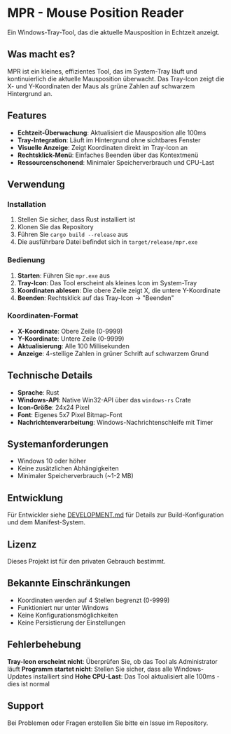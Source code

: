 # MPR - Mouse Position Reader

Ein Windows-Tray-Tool, das die aktuelle Mausposition in Echtzeit anzeigt.

## Was macht es?

MPR ist ein kleines, effizientes Tool, das im System-Tray läuft und kontinuierlich die aktuelle Mausposition überwacht. Das Tray-Icon zeigt die X- und Y-Koordinaten der Maus als grüne Zahlen auf schwarzem Hintergrund an.

## Features

- **Echtzeit-Überwachung**: Aktualisiert die Mausposition alle 100ms
- **Tray-Integration**: Läuft im Hintergrund ohne sichtbares Fenster
- **Visuelle Anzeige**: Zeigt Koordinaten direkt im Tray-Icon an
- **Rechtsklick-Menü**: Einfaches Beenden über das Kontextmenü
- **Ressourcenschonend**: Minimaler Speicherverbrauch und CPU-Last

## Verwendung

### Installation

1. Stellen Sie sicher, dass Rust installiert ist
2. Klonen Sie das Repository
3. Führen Sie `cargo build --release` aus
4. Die ausführbare Datei befindet sich in `target/release/mpr.exe`

### Bedienung

1. **Starten**: Führen Sie `mpr.exe` aus
2. **Tray-Icon**: Das Tool erscheint als kleines Icon im System-Tray
3. **Koordinaten ablesen**: Die obere Zeile zeigt X, die untere Y-Koordinate
4. **Beenden**: Rechtsklick auf das Tray-Icon → "Beenden"

### Koordinaten-Format

- **X-Koordinate**: Obere Zeile (0-9999)
- **Y-Koordinate**: Untere Zeile (0-9999)
- **Aktualisierung**: Alle 100 Millisekunden
- **Anzeige**: 4-stellige Zahlen in grüner Schrift auf schwarzem Grund

## Technische Details

- **Sprache**: Rust
- **Windows-API**: Native Win32-API über das `windows-rs` Crate
- **Icon-Größe**: 24x24 Pixel
- **Font**: Eigenes 5x7 Pixel Bitmap-Font
- **Nachrichtenverarbeitung**: Windows-Nachrichtenschleife mit Timer

## Systemanforderungen

- Windows 10 oder höher
- Keine zusätzlichen Abhängigkeiten
- Minimaler Speicherverbrauch (~1-2 MB)

## Entwicklung

Für Entwickler siehe [DEVELOPMENT.md](DEVELOPMENT.md) für Details zur Build-Konfiguration und dem Manifest-System.

## Lizenz

Dieses Projekt ist für den privaten Gebrauch bestimmt.

## Bekannte Einschränkungen

- Koordinaten werden auf 4 Stellen begrenzt (0-9999)
- Funktioniert nur unter Windows
- Keine Konfigurationsmöglichkeiten
- Keine Persistierung der Einstellungen

## Fehlerbehebung

**Tray-Icon erscheint nicht**: Überprüfen Sie, ob das Tool als Administrator läuft
**Programm startet nicht**: Stellen Sie sicher, dass alle Windows-Updates installiert sind
**Hohe CPU-Last**: Das Tool aktualisiert alle 100ms - dies ist normal

## Support

Bei Problemen oder Fragen erstellen Sie bitte ein Issue im Repository.
